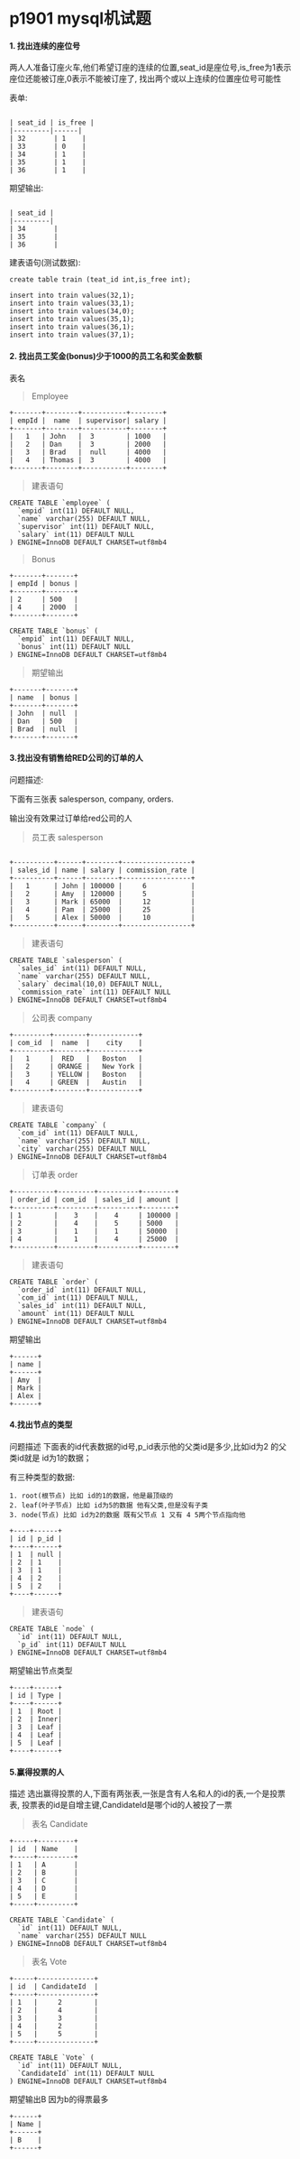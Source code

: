 # p1901 mysql机试题

#### 1. 找出连续的座位号

两人人准备订座火车,他们希望订座的连续的位置,seat_id是座位号,is_free为1表示座位还能被订座,0表示不能被订座了,
找出两个或以上连续的位置座位号可能性

表单:

```angular2html

| seat_id | is_free |
|---------|------|
| 32       | 1    |
| 33       | 0    |
| 34       | 1    |
| 35       | 1    |
| 36       | 1    |

```

期望输出:

```angular2html

| seat_id |
|---------|
| 34       |
| 35       |
| 36       |
```

建表语句(测试数据):

```angular2html
create table train (teat_id int,is_free int);
 
insert into train values(32,1);
insert into train values(33,1);
insert into train values(34,0);
insert into train values(35,1);
insert into train values(36,1);
insert into train values(37,1);
```


#### 2. 找出员工奖金(bonus)少于1000的员工名和奖金数额


表名

>Employee
```angular2html
+-------+--------+-----------+--------+
| empId |  name  | supervisor| salary |
+-------+--------+-----------+--------+
|   1   | John   |  3        | 1000   |
|   2   | Dan    |  3        | 2000   |
|   3   | Brad   |  null     | 4000   |
|   4   | Thomas |  3        | 4000   |
+-------+--------+-----------+--------+
```

>建表语句

```angular2html
CREATE TABLE `employee` (
  `empid` int(11) DEFAULT NULL,
  `name` varchar(255) DEFAULT NULL,
  `supervisor` int(11) DEFAULT NULL,
  `salary` int(11) DEFAULT NULL
) ENGINE=InnoDB DEFAULT CHARSET=utf8mb4
```

>Bonus

```angular2html
+-------+-------+
| empId | bonus |
+-------+-------+
| 2     | 500   |
| 4     | 2000  |
+-------+-------+
```

```angular2html
CREATE TABLE `bonus` (
  `empid` int(11) DEFAULT NULL,
  `bonus` int(11) DEFAULT NULL
) ENGINE=InnoDB DEFAULT CHARSET=utf8mb4
```

>期望输出

```angular2html
+-------+-------+
| name  | bonus |
+-------+-------+
| John  | null  |
| Dan   | 500   |
| Brad  | null  |
+-------+-------+
```


#### 3.找出没有销售给RED公司的订单的人

问题描述:
 
下面有三张表 salesperson, company, orders.

输出没有效果过订单给red公司的人

>员工表 salesperson

```angular2html

+----------+------+--------+-----------------+
| sales_id | name | salary | commission_rate | 
+----------+------+--------+-----------------+
|   1      | John | 100000 |     6           |
|   2      | Amy  | 120000 |     5           |
|   3      | Mark | 65000  |     12          |
|   4      | Pam  | 25000  |     25          |
|   5      | Alex | 50000  |     10          |
+----------+------+--------+-----------------+

```

>建表语句

```angular2html
CREATE TABLE `salesperson` (
  `sales_id` int(11) DEFAULT NULL,
  `name` varchar(255) DEFAULT NULL,
  `salary` decimal(10,0) DEFAULT NULL,
  `commission_rate` int(11) DEFAULT NULL
) ENGINE=InnoDB DEFAULT CHARSET=utf8mb4
```

>公司表 company

```angular2html
+---------+--------+------------+
| com_id  |  name  |    city    |
+---------+--------+------------+
|   1     |  RED   |   Boston   |
|   2     | ORANGE |   New York |
|   3     | YELLOW |   Boston   |
|   4     | GREEN  |   Austin   |
+---------+--------+------------+
```
>建表语句
```angular2html
CREATE TABLE `company` (
  `com_id` int(11) DEFAULT NULL,
  `name` varchar(255) DEFAULT NULL,
  `city` varchar(255) DEFAULT NULL
) ENGINE=InnoDB DEFAULT CHARSET=utf8mb4
```

>订单表 order
```angular2html
+----------+---------+----------+--------+
| order_id | com_id  | sales_id | amount |
+----------+---------+----------+--------+
| 1        |    3    |    4     | 100000 |
| 2        |    4    |    5     | 5000   |
| 3        |    1    |    1     | 50000  |
| 4        |    1    |    4     | 25000  |
+----------+---------+----------+--------+

```

>建表语句

```angular2html
CREATE TABLE `order` (
  `order_id` int(11) DEFAULT NULL,
  `com_id` int(11) DEFAULT NULL,
  `sales_id` int(11) DEFAULT NULL,
  `amount` int(11) DEFAULT NULL
) ENGINE=InnoDB DEFAULT CHARSET=utf8mb4
```

期望输出

```angular2html
+------+
| name | 
+------+
| Amy  | 
| Mark | 
| Alex |
+------+
```

#### 4.找出节点的类型

问题描述 下面表的id代表数据的id号,p_id表示他的父类id是多少,比如id为2
的父类id就是 id为1的数据；


有三种类型的数据:

    1. root(根节点) 比如 id的1的数据，他是最顶级的
    2. leaf(叶子节点) 比如 id为5的数据 他有父类,但是没有子类
    3. node(节点) 比如 id为2的数据 既有父节点 1 又有 4 5两个节点指向他
 

```angular2html
+----+------+
| id | p_id |
+----+------+
| 1  | null |
| 2  | 1    |
| 3  | 1    |
| 4  | 2    |
| 5  | 2    |
+----+------+
```

>建表语句

```angular2html
CREATE TABLE `node` (
  `id` int(11) DEFAULT NULL,
  `p_id` int(11) DEFAULT NULL
) ENGINE=InnoDB DEFAULT CHARSET=utf8mb4
```

期望输出节点类型

```angular2html
+----+------+
| id | Type |
+----+------+
| 1  | Root |
| 2  | Inner|
| 3  | Leaf |
| 4  | Leaf |
| 5  | Leaf |
+----+------+
```


#### 5.赢得投票的人

描述 选出赢得投票的人,下面有两张表,一张是含有人名和人的id的表,一个是投票表,
投票表的id是自增主键,CandidateId是哪个id的人被投了一票

>表名 Candidate

```angular2html
+-----+---------+
| id  | Name    |
+-----+---------+
| 1   | A       |
| 2   | B       |
| 3   | C       |
| 4   | D       |
| 5   | E       |
+-----+---------+  
```

```angular2html
CREATE TABLE `Candidate` (
  `id` int(11) DEFAULT NULL,
  `name` varchar(255) DEFAULT NULL
) ENGINE=InnoDB DEFAULT CHARSET=utf8mb4
```

>表名 Vote

```angular2html
+-----+--------------+
| id  | CandidateId  |
+-----+--------------+
| 1   |     2        |
| 2   |     4        |
| 3   |     3        |
| 4   |     2        |
| 5   |     5        |
+-----+--------------+

```

```angular2html
CREATE TABLE `Vote` (
  `id` int(11) DEFAULT NULL,
  `CandidateId` int(11) DEFAULT NULL
) ENGINE=InnoDB DEFAULT CHARSET=utf8mb4
```

期望输出B 因为b的得票最多

```angular2html
+------+
| Name |
+------+
| B    |
+------+
```









